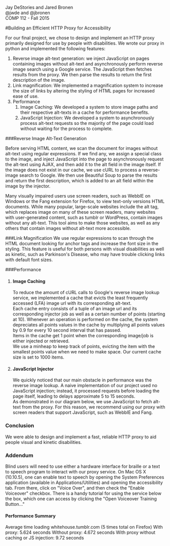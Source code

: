 Jay DeStories and Jared Bronen<br>
@jwde and @jbronen<br>
COMP 112 - Fall 2015

#Building an Efficient HTTP Proxy for Accessibility

For our final project, we chose to design and implement an HTTP proxy primarily designed for use by people with disabilities. We wrote our proxy in python and implemented the following features:
<ol>
<li>Reverse image alt-text generation: we inject JavaScript on pages containing images without alt-text and asynchronously perform reverse image search using a Google service. The JavaScript then fetches results from the proxy. We then parse the results to return the first description of the image.</li>
<li>Link magnification: We implemented a magnification system to increase the size of links by altering the styling of HTML pages for increased ease of use.</li>
<li>Performance
  <ol><li>Image Caching: We developed a system to store image paths and their respective alt-texts in a cache for performance benefits.</li>
  <li>JavaScript Injection: We developed a system to asynchronously process alt-text requests so the majority of the page could load without waiting for the process to complete.</li>
  </ol></li></ol>

###Reverse Image Alt-Text Generation
<p>Before serving HTML content, we scan the document for images without alt-text using regular expressions. If we find any, we assign a special class to the image, and inject JavaScript into the page to asynchronously request the alt-text using AJAX, and then add it to the alt field in the image itself. If the image does not exist in our cache, we use cURL to process a reverse-image search to Google. We then use Beautiful Soup to parse the results and return the first description, which is added to an alt field within the image by the injector.</p>
<p>Many visually impaired users use screen readers, such as WebbIE on Windows or the Fang extension for Firefox, to view text-only versions HTML documents. While many popular, large-scale websites include the alt tag, which replaces image on many of these screen readers, many websites with user-generated content, such as tumblr or WordPress, contain images without any alt-text. This tool aims to make those websites, as well as any others that contain images without alt-text more accessible.</p>

###Link Magnification
We use regular expressions to scan through the HTML document looking for anchor tags and increase the font size in the styling.
This feature is useful for both persons with visual disabilities as well as kinetic, such as Parkinson's Disease, who may have trouble clicking links with default font sizes.

###Performance
<ol><li><h4>Image Caching</h4>
<p>
To reduce the amount of cURL calls to Google's reverse image lookup service, we implemented a cache that evicts the least frequently accessed (LFA) image url with its corresponding alt-text. <br>
Each cache entry consists of a tuple of an image url and its corresponding injector job as well as a certain number of points (starting at 10). Whenever an operation is performed on the cache, the system depreciates all points values in the cache by multiplying all points values by 0.9 for every 10 second interval that has passed.<br>
Items in the cache get 1 point when the corresponding image/job is either injected or retrieved.<br>
We use a minheap to keep track of points, evicting the item with the smallest points value when we need to make space. Our current cache size is set to 1000 items.

</p>
</li>
<li><h4>JavaScript Injector</h4>
<p>
We quickly noticed that our main obstacle in performance was the reverse image lookup. A naive implementation of our project used no JavaScript injection; instead, it processed requests before loading the page itself, leading to delays approximate 5 to 15 seconds.
<br> 
As demonstrated in our diagram below, we use JavaScript to fetch alt-text from the proxy. For this reason, we recommend using our proxy with screen readers that support JavaScript, such as WebbIE and Fang.
</p>
</li></ol>
<h3>Conclusion</h3>
<p>
We were able to design and implement a fast, reliable HTTP proxy to aid people visual and kinetic disabilities.
</p>

<h3>Addendum</h3>
<p>
	Blind users will need to use either a hardware interface for braille or a text to speech program to interact with our proxy service. On Mac OS X (10.10.5), one can enable text to speech by opening the System Preferences application (available in Applications/Utilities) and opening the accessibility tab. From there, click on "Voice Over", and then check the "Enable Voiceover" checkbox. There is a handy tutorial for using the service below the box, which one can access by clicking the "Open Voiceover Training Button..."
</p>
<h4>Performance Summary</h4>
<p>
	Average time loading whitehouse.tumblr.com (5 times total on Firefox)
	With proxy: 5.624 seconds
	Without proxy: 4.672 seconds
    With proxy without caching or JS injection: 9.72 seconds
</p>